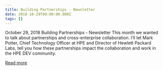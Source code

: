 ```yaml
---
title: Building Partnerships - Newsletter
date: 2018-10-29T00:00:00.000Z
tags: []
---
```


October 29, 2018
Building Partnerships - Newsletter
This month we wanted to talk about partnerships and cross-enterprise collaboration. I’ll let Mark Potter, Chief Technology Officer at HPE and Director of Hewlett Packard Labs, tell you how these partnerships impact the collaboration and work in the HPE DEV community.

[Read more](https://developer.hpe.com/newsletter/oct-2018/)